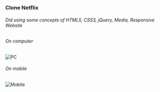 ### Clone Netflix

###### Did using some concepts of HTML5, CSS3, jQuery, Media, Responsive Website

###### On computer

![PC](C:\Users\Pichau\Desktop\newSite\PC.JPG)

###### On mobile

![Mobile](C:\Users\Pichau\Desktop\newSite\Mobile.JPG)